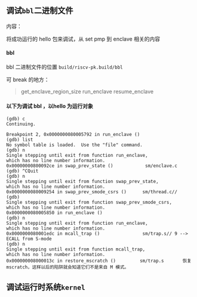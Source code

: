 ##  调试`bbl`二进制文件

内容：


将成功运行的 hello 包来调试，从 set pmp 到 enclave 相关的内容 

#### bbl

bbl 二进制文件的位置    `build/riscv-pk.build/bbl`

可 break  的地方：
> get_enclave_region_size
> run_enclave
> resume_enclave


#### 以下为调试 bbl  ，以hello 为运行对象

```
(gdb) c
Continuing.

Breakpoint 2, 0x0000000080005792 in run_enclave ()
(gdb) list
No symbol table is loaded.  Use the "file" command.
(gdb) n
Single stepping until exit from function run_enclave,
which has no line number information.
0x00000000800092ce in swap_prev_state ()            sm/enclave.c
(gdb) ^CQuit
(gdb) n
Single stepping until exit from function swap_prev_state,
which has no line number information.
0x0000000080009254 in swap_prev_smode_csrs ()      sm/thread.c//    
(gdb) 
Single stepping until exit from function swap_prev_smode_csrs,
which has no line number information.
0x0000000080005850 in run_enclave ()
(gdb) n
Single stepping until exit from function run_enclave,
which has no line number information.
0x0000000080001edc in mcall_trap ()                sm/trap.s// 9 --> ECALL from S-mode
(gdb) n
Single stepping until exit from function mcall_trap,
which has no line number information. 
0x000000008000013c in restore_mscratch ()         sm/trap.s       恢复 mscratch，这样以后的陷阱就会知道它们不是来自 M 模式。

```


##  调试运行时系统`kernel`



